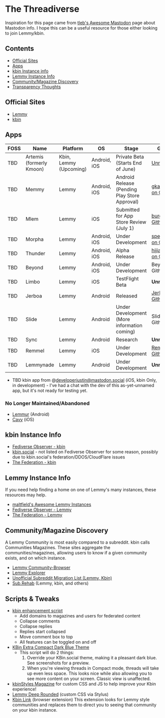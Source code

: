 # The Threadiverse
Inspiration for this page came from [tleb's Awesome Mastodon](https://github.com/tleb/awesome-mastodon) page about Mastodon info. I hope this can be a useful resource for those either looking to join Lemmy/kbin.

## Contents
- [Official Sites](#official-sites)
- [Apps](#Apps)
- [kbin Instance info](#kbin-instance-info)
- [Lemmy Instance Info](#Lemmy-Instance-Info)
- [Community/Magazine Discovery](#CommunityMagazine-Discovery)
- [Transparency Thoughts](#Transparency-Thoughts)

## Official Sites
- [Lemmy](https://join-lemmy.org/)
- [kbin](https://kbin.pub/en)

## Apps


| FOSS | Name | Platform | OS | Stage | Github | Community |
| ------- |------------------|------------------------------|-------------|-------------------| -----------------------|------------------------------------------------------------------|
| TBD | Artemis (formerly Kmoon) | Kbin, Lemmy (Upcoming) | Android, iOS | Private Beta (Starts End of June) | [Unreleased](https://tech.lgbt/@hariette/110545151572492176) | https://kbin.social/c/ArtemisApp@kbin.social |
| TBD | Memmy | Lemmy | Android, iOS | Android Release (Pending Play Store Approval) | [gkasdorf on Github](https://github.com/gkasdorf/memmy) | https://kbin.social/c/memmy@lemmy.ml |
| TBD | Mlem | Lemmy | iOS | Submitted for App Store Review (July 1) | [buresdv on Github](https://github.com/buresdv/Mlem) | https://kbin.social/c/mlemapp@lemmy.ml |
| TBD | Morpha | Lemmy | Android, iOS | Under Development | [spersinger on Github](https://gitlab.com/spersinger/morpha) | https://kbin.social/c/morpha@vlemmy.net |
| TBD | Thunder | Lemmy | Android, iOS | Alpha Release | [hijiangsu on GitHub](https://github.com/hjiangsu/thunder) | https://kbin.socialthunder_app@lemmy.world |
| TBD | Beyond | Lemmy | Android, iOS | Under Development | Beyond on Github | Beyond on Lemmy |
| TBD | Limbo | Lemmy | iOS | TestFlight Beta | **Unreleased** | Join the Limbo for Lemmy beta on iOS |
| TBD | Jerboa | Lemmy | Android | Released | [Jerboa on GitHub](https://github.com/dessalines/jerboa) | jerboa@lemmy.ml |
| TBD | Slide | Lemmy | Android | Under Development (More information coming) | Slide on Github | Slide on Lemmy |
| TBD | Sync | Lemmy | Android | Research | **Unreleased** | /c/syncforlemmy@lemmy.world |
| TBD | Remmel | Lemmy | iOS | Under Development | [Remmel on Github](https://github.com/uuttff8/Remmel) | N/A |
| TBD | Lemmynade | Lemmy | Android | Under Development | **Unreleased** | **N/A** |

- TBD kbin app from @developerjustin@mastodon.social (iOS, kbin Only, in development) - I've had a chat with the dev of this as-yet-unnamed app, but it's not ready for testing yet.

### No Longer Maintained/Abandoned
- [Lemmur](https://github.com/LemmurOrg/lemmur) (Android)
- [Cavy](https://github.com/avery-pierce/Cavy) (iOS)

## kbin Instance Info
- [Fediverse Observer - kbin](https://kbin.fediverse.observer/list)
- [kbin.social](https://kbin.social/) - not listed on Fediverse Observer for some reason, possibly due to kbin.social's federation/DDOS/CloudFlare issues
- [The Federation - kbin](https://the-federation.info/platform/184)

## Lemmy Instance Info
If you need help finding a home on one of Lemmy's many instances, these resources may help.
- [maltfield's Awesome Lemmy Instances](https://github.com/maltfield/awesome-lemmy-instances)
- [Fediverse Observer - Lemmy](https://lemmy.fediverse.observer/list)
- [The Federation - Lemmy](https://the-federation.info/platform/73)

## Community/Magazine Discovery
A Lemmy Community is most easily compared to a subreddit. kbin calls Communities Magazines. These sites aggregate the communities/magazines, allowing users to know if a given community exists, and on which instance.
- [Lemmy Community-Browser](https://browse.feddit.de/)
- [Lemmy Explorer](https://lemmyverse.net/)
- [Unofficial Subreddit Migration List (Lemmy, Kbin)](https://www.quippd.com/writing/2023/06/15/unofficial-subreddit-migration-list-lemmy-kbin-etc.html)
- [Sub.Rehab](https://sub.rehab/) (Lemmy, kbin, and others)

## Scripts & Tweaks
- [kbin enhancement script](https://greasyfork.org/en/scripts/468612-kbin-enhancement-script)
	- Add domains to magazines and users for federated content
	- Collapse comments
	- Collapse replies
	- Replies start collapsed
	- Move comment box to top
	- All features can be toggled on and off
- [KBin Extra Compact Dark Blue Theme](https://greasyfork.org/en/scripts/468706-kbin-extra-compact-dark-blue-theme)
	- This script will do 2 things:
		1. Override your KBin.social theme, making it a pleasant dark blue. See screenshots for a preview.
		2. When you're viewing threads in Compact mode, threads will take up even less space. This looks nice while also allowing you to see more content on your screen. Classic view is unaffected.
- [kbinStyles Magazine](https://kbin.social/m/kbinStyles) for custom CSS and JS to help improve your Kbin experience!
- [Lemmy Deep Rounded](https://userstyles.world/style/10401/lemmy-deep-rounded) (custom CSS via Stylus)
- [Kbin Link](https://github.com/daniel-lxs/kbin-link) (browser extension) This extension looks for Lemmy style communities and replaces them to direct you to seeing that community on your kbin instance.
